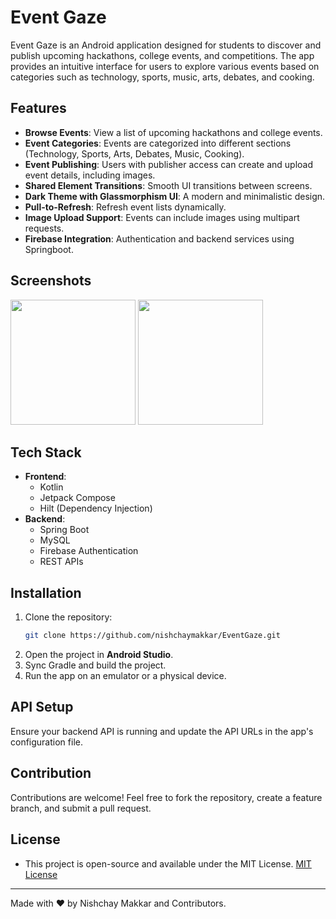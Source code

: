 # Event Gaze

Event Gaze is an Android application designed for students to discover and publish upcoming hackathons, college events, and competitions. The app provides an intuitive interface for users to explore various events based on categories such as technology, sports, music, arts, debates, and cooking.

## Features

- **Browse Events**: View a list of upcoming hackathons and college events.
- **Event Categories**: Events are categorized into different sections (Technology, Sports, Arts, Debates, Music, Cooking).
- **Event Publishing**: Users with publisher access can create and upload event details, including images.
- **Shared Element Transitions**: Smooth UI transitions between screens.
- **Dark Theme with Glassmorphism UI**: A modern and minimalistic design.
- **Pull-to-Refresh**: Refresh event lists dynamically.
- **Image Upload Support**: Events can include images using multipart requests.
- **Firebase Integration**: Authentication and backend services using Springboot.
  
## Screenshots
<img src="https://github.com/user-attachments/assets/63fbfc1c-b70f-4fa2-95ca-fcf8fcf96b03" width="200"/>
<img src="https://github.com/user-attachments/assets/118fb610-bc31-44ac-88f3-bc9f8deacd76" width="200"/>

## Tech Stack

- **Frontend**:
  - Kotlin
  - Jetpack Compose
  - Hilt (Dependency Injection)
- **Backend**:
  - Spring Boot
  - MySQL
  - Firebase Authentication
  - REST APIs

## Installation

1. Clone the repository:
   ```bash
   git clone https://github.com/nishchaymakkar/EventGaze.git
   ```
2. Open the project in **Android Studio**.
3. Sync Gradle and build the project.
4. Run the app on an emulator or a physical device.

## API Setup

Ensure your backend API is running and update the API URLs in the app's configuration file.


## Contribution

Contributions are welcome! Feel free to fork the repository, create a feature branch, and submit a pull request.

## License
- This project is open-source and available under the MIT License. [MIT License](LICENSE)

---
Made with ❤️ by Nishchay Makkar and Contributors.
